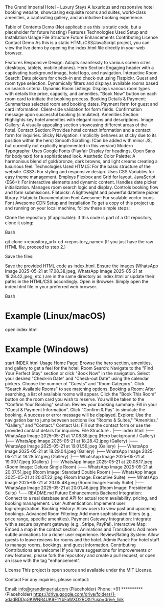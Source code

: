 The Grand Imperial Hotel - Luxury Stays
A luxurious and responsive hotel booking website, showcasing exquisite rooms and suites, world-class amenities, a captivating gallery, and an intuitive booking experience.

Table of Contents
Demo (Not applicable as this is static code, but a placeholder for future hosting)
Features
Technologies Used
Setup and Installation
Usage
File Structure
Future Enhancements
Contributing
License
Contact
Demo
As this is a static HTML/CSS/JavaScript project, you can view the live demo by opening the index.html file directly in your web browser.

Features
Responsive Design: Adapts seamlessly to various screen sizes (desktops, tablets, mobile phones).
Hero Section: Engaging header with a captivating background image, hotel logo, and navigation.
Interactive Room Search:
Date pickers for check-in and check-out using Flatpickr.
Guest and room type selection.
Dynamically filters and displays available rooms based on search criteria.
Dynamic Room Listings:
Displays various room types with details like price, capacity, and amenities.
"Book Now" button on each room card to initiate the booking process.
Booking Details & Payment:
Summarizes selected room and booking dates.
Payment form for guest and card information.
Client-side validation for form fields.
Confirmation message upon successful booking (simulated).
Amenities Section: Highlights key hotel amenities with elegant icons and descriptions.
Image Gallery: A visually appealing section showcasing different areas of the hotel.
Contact Section: Provides hotel contact information and a contact form for inquiries.
Sticky Navigation: (Implicitly behaves as sticky due to its position within the hero)
Smooth Scrolling: (Can be added with minor JS, but currently not explicitly implemented in this version)
Modern Typography: Uses Google Fonts (Playfair Display for headings, Open Sans for body text) for a sophisticated look.
Aesthetic Color Palette: A harmonious blend of gold/bronze, dark browns, and light creams creating a luxurious feel.
Technologies Used
HTML5: For the basic structure of the website.
CSS3: For styling and responsive design.
Uses CSS Variables for easy theme management.
Employs Flexbox and Grid for layout.
JavaScript (ES6+): For interactive elements and dynamic content.
Handles date picker initialization.
Manages room search logic and display.
Controls booking flow and form submissions.
Flatpickr: A lightweight and powerful datetime picker library.
Flatpickr Documentation
Font Awesome: For scalable vector icons.
Font Awesome CDN
Setup and Installation
To get a copy of this project up and running on your local machine, follow these simple steps:

Clone the repository (if applicable):
If this code is part of a Git repository, clone it using:

Bash

git clone <repository_url>
cd <repository_name>
(If you just have the raw HTML file, proceed to step 2.)

Save the files:

Save the provided HTML code as index.html.
Ensure the images (WhatsApp Image 2025-05-21 at 17.08.38.jpeg, WhatsApp Image 2025-05-21 at 18.28.42.jpeg, etc.) are in the same directory as index.html or update their paths in the HTML/CSS accordingly.
Open in Browser:
Simply open the index.html file in your preferred web browser.

Bash

# Example (Linux/macOS)
open index.html

# Example (Windows)
start INDEX.html
Usage
Home Page: Browse the hero section, amenities, and gallery to get a feel for the hotel.
Room Search:
Navigate to the "Find Your Perfect Stay" section or click "Book Now" in the navigation.
Select your desired "Check-in Date" and "Check-out Date" using the calendar pickers.
Choose the number of "Guests" and "Room Category".
Click "Search Available Rooms" to see matching options.
Booking a Room:
After searching, a list of available rooms will appear.
Click the "Book This Room" button on the room card you wish to reserve.
You will be taken to the "Confirm Your Booking" section.
Review your booking summary.
Fill in your "Guest & Payment Information".
Click "Confirm & Pay" to simulate the booking.
A success or error message will be displayed.
Explore: Use the navigation bar to jump between sections like "Rooms & Suites," "Amenities," "Gallery," and "Contact."
Contact Us: Fill out the contact form or use the provided contact details for inquiries.
File Structure
.
├── index.html
├── WhatsApp Image 2025-05-21 at 17.08.38.jpeg  (Hero background / Gallery)
├── WhatsApp Image 2025-05-21 at 18.28.42.jpeg  (Gallery)
├── WhatsApp Image 2025-05-21 at 19.01.56.jpeg  (Gallery)
├── WhatsApp Image 2025-05-21 at 18.29.04.jpeg  (Gallery)
├── WhatsApp Image 2025-05-21 at 18.28.52.jpeg  (Gallery)
├── WhatsApp Image 2025-05-21 at 19.09.17.jpeg  (Gallery)
├── WhatsApp Image 2025-05-21 at 20.08.17.jpeg  (Room Image: Deluxe Single Room)
├── WhatsApp Image 2025-05-21 at 20.07.51.jpeg  (Room Image: Standard Double Room)
├── WhatsApp Image 2025-05-21 at 20.07.22.jpeg  (Room Image: Executive Suite)
├── WhatsApp Image 2025-05-21 at 20.05.48.jpeg  (Room Image: Family Suite)
├── WhatsApp Image 2025-05-21 at 20.01.46.jpeg  (Room Image: Presidential Suite)
└── README.md
Future Enhancements
Backend Integration: Connect to a real database and API for actual room availability, pricing, and booking management.
User Authentication: Implement user login/registration.
Booking History: Allow users to view past and upcoming bookings.
Advanced Room Filtering: Add more sophisticated filters (e.g., price range, specific amenities).
Payment Gateway Integration: Integrate with a secure payment gateway (e.g., Stripe, PayPal).
Interactive Map: Embed a map in the contact section.
Animations and Transitions: Add more subtle animations for a richer user experience.
Review/Rating System: Allow guests to leave reviews for rooms and the hotel.
Admin Panel: For hotel staff to manage rooms, bookings, and guest information.
Contributing
Contributions are welcome! If you have suggestions for improvements or new features, please fork the repository and create a pull request, or open an issue with the tag "enhancement".

License
This project is open source and available under the MIT License.

Contact
For any inquiries, please contact:

Email: info@grandimperial.com (Placeholder)
Phone: +91 ********** (Placeholder)
https://drive.google.com/drive/folders/1-xdadBDDgGKWNR4UK9F1YbFaWXO2ROXr?usp=drive_link
